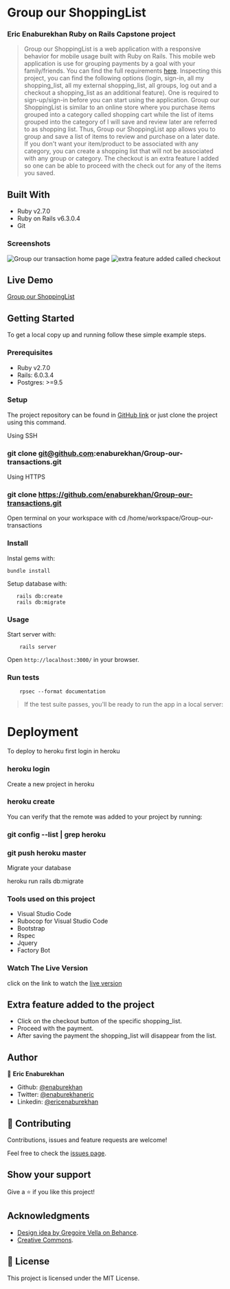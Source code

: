 # Group our ShoppingList

### Eric Enaburekhan Ruby on Rails Capstone project

> Group our ShoppingList is a web application with a responsive behavior for mobile usage built with Ruby on Rails. This mobile web application is use for grouping payments by a goal with your family/friends. You can find the full requirements [here](https://www.notion.so/Group-our-transactions-ccea2b6642664540a70de9f30bdff4ce). Inspecting this project, you can find the following options (login, sign-in, all my shopping_list, all my external shopping_list, all groups, log out and a checkout a shopping_list as an additional feature).
One is required to sign-up/sign-in before you can start using the application. Group our ShoppingList is similar to an online store where you purchase items grouped into a category called shopping cart while the list of items grouped into the category of I will save and review later are referred to as shopping list. Thus, Group our ShoppingList app allows you to group and save a list of items to review and purchase on a later date.
If you don't want your item/product to be associated with any category, you can create a shopping list that will not be associated with any group or category. The checkout is an extra feature I added so one can be able to proceed with the check out for any of the items you saved. 

## Built With

- Ruby v2.7.0
- Ruby on Rails v6.3.0.4
- Git

### Screenshots
<p float = 'left'>
    <img src="img/sign-up.png" alt="Group our transaction home page">
    <img src="img/checkout-page.png" alt="extra feature added called checkout">
</p>

## Live Demo

[Group our ShoppingList](https://www.loom.com/share/9b145831f6914901a0b5182a3afef5cc)


## Getting Started

To get a local copy up and running follow these simple example steps.

### Prerequisites

- Ruby v2.7.0
- Rails: 6.0.3.4
- Postgres: >=9.5

### Setup   

The project repository can be found in [GitHub link](https://github.com/enaburekhan/Group-our-transactions/tree/feature-branch) or just clone the project using this command.

Using SSH 

### git clone  git@github.com:enaburekhan/Group-our-transactions.git

Using HTTPS

### git clone  https://github.com/enaburekhan/Group-our-transactions.git

Open terminal on your workspace with
cd /home/workspace/Group-our-transactions

### Install

Instal gems with:

```
bundle install
```

Setup database with:

```
   rails db:create
   rails db:migrate
```

### Usage   

Start server with:

```
    rails server
```

Open `http://localhost:3000/` in your browser.

### Run tests

```
    rpsec --format documentation
```

> If the test suite passes, you'll be ready to run the app in a local server:

# Deployment
To deploy to heroku first login in heroku

### heroku login
Create a new project in heroku

### heroku create
You can verify that the remote was added to your project by running:

### git config --list | grep heroku 
### git push heroku master
Migrate your database

heroku run rails db:migrate

### Tools used on this project
- Visual Studio Code
- Rubocop for Visual Studio Code
- Bootstrap
- Rspec
- Jquery
- Factory Bot

### Watch The Live Version
click on the link to watch the [live version](https://enaburekhan-shoppinglist-app.herokuapp.com/)

## Extra feature added to the project
- Click on the checkout button of the specific shopping_list.
- Proceed with the payment.
- After saving the payment the shopping_list will disappear from the list.


## Author

👤 **Eric Enaburekhan**

- Github: [@enaburekhan](https://github.com/enaburekhan)
- Twitter: [@enaburekhaneric](https://twitter.com/enaburekhaneric)
- Linkedin: [@ericenaburekhan](https://www.linkedin.com/in/eric-enaburekhan-801a28100/)


## 🤝 Contributing

Contributions, issues and feature requests are welcome!

Feel free to check the [issues page](https://github.com/enaburekhan/Group-our-transactions/issues).

## Show your support

Give a ⭐️ if you like this project!

## Acknowledgments

- [Design idea by Gregoire Vella on Behance](https://www.behance.net/gregoirevella).
- [Creative Commons](https://creativecommons.org/licenses/by-nc/4.0/).

## 📝 License

This project is licensed under the MIT License.


